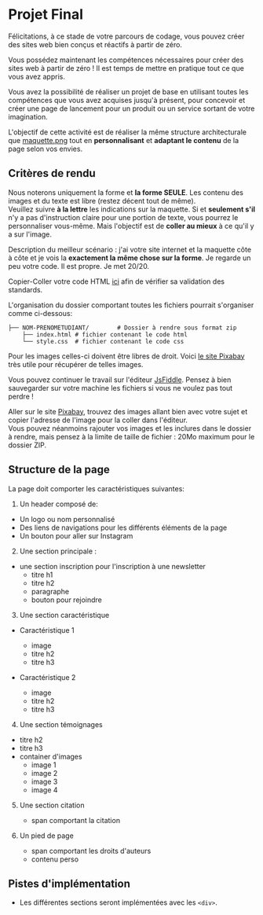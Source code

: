 # Projet Final

Félicitations, à ce stade de votre parcours de codage, vous pouvez créer des sites web bien conçus et réactifs à partir de zéro.

Vous possédez maintenant les compétences nécessaires pour créer des sites web à partir de zéro ! Il est temps de mettre en pratique tout ce que vous avez appris.

Vous avez la possibilité de réaliser un projet de base en utilisant toutes les compétences que vous avez acquises jusqu'à présent, pour concevoir et créer une page de lancement pour un produit ou un service sortant de votre imagination.

L'objectif de cette activité est de réaliser la même structure architecturale que [maquette.png](./maquette.png) tout en **personnalisant** et **adaptant le contenu** de la page selon vos envies.  

## Critères de rendu

Nous noterons uniquement la forme et **la forme SEULE**. Les contenu des images et du texte est libre (restez décent tout de même).  
Veuillez suivre **à la lettre** les indications sur la maquette. Si et **seulement s'il** n'y a pas d'instruction claire pour une portion de texte, vous pourrez le personnaliser vous-même. Mais l'objectif est de **coller au mieux** à ce qu'il y a sur l'image.  

Description du meilleur scénario : j'ai votre site internet et la maquette côte à côte et je vois la **exactement la même chose sur la forme**. Je regarde un peu votre code. Il est propre. Je met 20/20.

Copier-Coller votre code HTML [ici](https://validator.w3.org/#validate_by_input) afin de vérifier sa validation des standards.

L'organisation du dossier comportant toutes les fichiers pourrait s'organiser comme ci-dessous:

```
├── NOM-PRENOMETUDIANT/        # Dossier à rendre sous format zip
    ├── index.html # fichier contenant le code html
    └── style.css  # fichier contenant le code css
```

Pour les images celles-ci doivent être libres de droit. Voici [le site Pixabay](https://pixabay.com/fr/) très utile  pour récupérer de telles images.

Vous pouvez continuer le travail sur l'éditeur [JsFiddle](https://jsfiddle.net/). Pensez à bien sauvegarder sur votre machine les fichiers si vous ne voulez pas tout perdre !

Aller sur le site [Pixabay](https://pixabay.com/fr/), trouvez des images allant bien avec votre sujet et copier l'adresse de l'image pour la coller dans l'éditeur.  
Vous pouvez néanmoins rajouter vos images et les inclures dans le dossier à rendre, mais pensez à la limite de taille de fichier : 20Mo maximum pour le dossier ZIP.



## Structure de la page

La page doit comporter les caractéristiques suivantes:

1. Un header composé de:
  - Un logo ou nom personnalisé 
  - Des liens de navigations pour les différents éléments de la page
  - Un bouton pour aller sur Instagram 
  
2. Une section principale :
  - une section inscription pour l'inscription à une newsletter
    - titre h1
    - titre h2
    - paragraphe
    - bouton pour rejoindre
    
3. Une section caractéristique 
  - Caractéristique 1
    - image
    - titre h2
    - titre h3
    
  - Caractéristique 2
    - image
    - titre h2
    - titre h3

4. Une section témoignages
  - titre h2
  - titre h3
  - container d'images
    - image 1
    - image 2
    - image 3
    - image 4
 
5. Une section citation
    - span comportant la citation
  
6. Un pied de page
 
    - span comportant les droits d'auteurs
    - contenu perso
    
## Pistes d'implémentation
- Les différentes sections seront implémentées avec les `<div>`.
